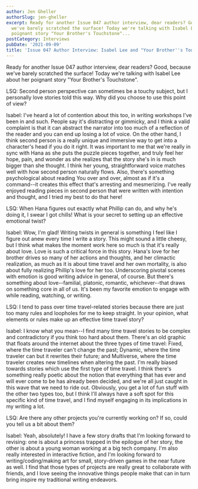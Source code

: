 ```yaml
---
author: Jen Gheller
authorSlug: jen-gheller
excerpt: Ready for another Issue 047 author interview, dear readers? Good, because
  we've barely scratched the surface! Today we're talking with Isabel Lee about her
  poignant story "Your Brother's Touchstone"...
postCategory: Interviews
pubDate: '2021-09-09'
title: 'Issue 047 Author Interview: Isabel Lee and "Your Brother''s Touchstone"'
---
```

Ready for another Issue 047 author interview, dear readers? Good, because we've barely scratched the surface! Today we're talking with Isabel Lee about her poignant story "Your Brother's Touchstone".

LSQ: Second person perspective can sometimes be a touchy subject, but I personally love stories told this way. Why did you choose to use this point of view?

Isabel: I've heard a lot of contention about this too, in writing workshops I've been in and such. People say it's distracting or gimmicky, and I think a valid complaint is that it can abstract the narrator into too much of a reflection of the reader and you can end up losing a lot of voice. On the other hand, I think second person is a really unique and immersive way to get into a character's head if you do it right. It was important to me that we're really in sync with Hana as she puts the puzzle pieces together, and truly feel her hope, pain, and wonder as she realizes that the story she's in is much bigger than she thought. I think her young, straightforward voice matches well with how second person naturally flows. Also, there's something psychological about reading You over and over, almost as if it's a command--it creates this effect that's arresting and mesmerizing. I've really enjoyed reading pieces in second person that were written with intention and thought, and I tried my best to do that here!

LSQ: When Hana figures out exactly what Phillip can do, and why he's doing it, I swear I got chills! What is your secret to setting up an effective emotional twist?

Isabel: Wow, I'm glad! Writing twists in general is something I feel like I figure out anew every time I write a story. This might sound a little cheesy, but I think what makes the moment work here so much is that it's really about love. Love is such a critical force in this story. Hana's love for her brother drives so many of her actions and thoughts, and her climactic realization, as much as it is about time travel and her own mortality, is also about fully realizing Phillip's love for her too. Underscoring pivotal scenes with emotion is good writing advice in general, of course. But there's something about love--familial, platonic, romantic, whichever--that draws on something core in all of us. It's been my favorite emotion to engage with while reading, watching, or writing.

LSQ: I tend to pass over time travel-related stories because there are just too many rules and loopholes for me to keep straight. In your opinion, what elements or rules make up an effective time travel story?

Isabel: I know what you mean--I find many time travel stories to be complex and contradictory if you think too hard about them. There's an old graphic that floats around the internet about the three types of time travel: Fixed, where the time traveler can't change the past; Dynamic, where the time traveler can but it rewrites their future; and Multiverse, where the time traveler creates new timelines when altering the past. I'm really biased towards stories which use the first type of time travel. I think there's something really poetic about the notion that everything that has ever and will ever come to be has already been decided, and we're all just caught in this wave that we need to ride out. Obviously, you get a lot of fun stuff with the other two types too, but I think I'll always have a soft spot for this specific kind of time travel, and I find myself engaging in its implications in my writing a lot.

LSQ: Are there any other projects you're currently working on? If so, could you tell us a bit about them?

Isabel: Yeah, absolutely! I have a few story drafts that I'm looking forward to revising: one is about a princess trapped in the epilogue of her story, the other is about a young woman working at a big tech company. I'm also really interested in interactive fiction, and I'm looking forward to writing/coding/making art for small, story-driven games in the near future as well. I find that those types of projects are really great to collaborate with friends, and I love seeing the innovative things people make that can in turn bring inspire my traditional writing endeavors.
